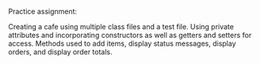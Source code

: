 Practice assignment:

Creating a cafe using multiple class files and a test file.
Using private attributes and incorporating constructors as well as getters and setters for access.
Methods used to add items, display status messages, display orders, and display order totals. 
